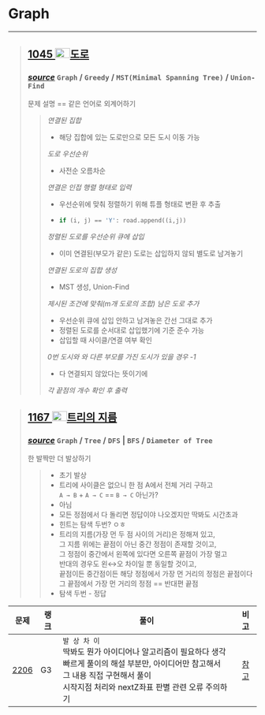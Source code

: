 # Graph
* * *
> ## <a href = "https://www.acmicpc.net/problem/1045"> 1045 <img src="https://static.solved.ac/tier_small/15.svg" width="30" height="20">도로 </a> 
> ### _[source](./P1045_A.py)_ `Graph` / `Greedy` / `MST(Minimal Spanning Tree)` / `Union-Find`
> 문제 설명 == 같은 언어로 외계어하기
>> *연결된 집합*
>> - 해당 집합에 있는 도로만으로 모든 도시 이동 가능<br>
>>
>> _도로 우선순위_
>> - 사전순 오름차순
>> 
>> _연결은 인접 행렬 형태로 입력_
>> -  우선순위에 맞춰 정렬하기 위해 튜플 형태로 변환 후 추출
>> - ```python 
>>   if (i, j) == 'Y': road.append((i,j))
>>   ```
>> _정렬된 도로를 우선순위 큐에 삽입_
>> - 이미 연결된(부모가 같은) 도로는 삽입하지 않되 별도로 남겨놓기 
>>
>> _연결된 도로의 집합 생성_
>> - MST 생성, Union-Find
>>
>> _제시된 조건에 맞춰(m개 도로의 조합) 남은 도로 추가_
>> - 우선순위 큐에 삽입 안하고 남겨놓은 간선 그대로 추가
>> - 정렬된 도로를 순서대로 삽입했기에 기준 준수 가능
>> - 삽입할 때 사이클/연결 여부 확인
>>
>> _0번 도시와 와 다른 부모를 가진 도시가 있을 경우 -1_
>> - 다 연결되지 않았다는 뜻이기에
>> 
>> _각 끝점의 개수 확인 후 출력_
 
> ## <a href = "https://www.acmicpc.net/problem/1167"> 1167 <img src="https://static.solved.ac/tier_small/14.svg" width="30" height="20">트리의 지름 </a>
> ### _[source](./P1167.py)_ `Graph` / `Tree` / `DFS` | `BFS` / `Diameter of Tree`
> 한 발짝만 더 발상하기
>> - 초기 발상
>>  - 트리에 사이클은 없으니 한 점 A에서 전체 거리 구하고<br>`A → B` + `A → C` == `B → C` 아닌가?
>>  - 아님
>> - 모든 정점에서 다 돌리면 정답이야 나오겠지만 딱봐도 시간초과
>> - 힌트는 탐색 두번? ㅇㅎ
>> - 트리의 지름(가장 먼 두 점 사이의 거리)은 정해져 있고,<br>그 지름 위에는 끝점이 아닌 중간 정점이 존재할 것이고,<br>그 정점이 중간에서 왼쪽에 있다면 오른쪽 끝점이 가장 멀고<br>반대의 경우도 왼↔오 차이일 뿐 동일할 것이고,<br>끝점이든 중간점이든 해당 정점에서 가장 먼 거리의 정점은 끝점이다<br>그 끝점에서 가장 먼 거리의 정점 == 반대편 끝점
>> - 탐색 두번 - 정답

| **문제**               | **랭크** | **풀이**                                                                                                                         |                  **비고**                  |
|----------------------|--------|--------------------------------------------------------------------------------------------------------------------------------|:----------------------------------------:|
| [2206](./P2206.java) | G3     | `발 상 차 이`<br/>딱봐도 뭔가 아이디어나 알고리즘이 필요하다 생각<br/>빠르게 풀이의 해설 부분만, 아이디어만 참고해서<br/>그 내용 직접 구현해서 풀이<br/>시작지점 처리와 nextZ좌표 판별 관련 오류 주의하기 | [참고](https://seongonion.tistory.com/107) |